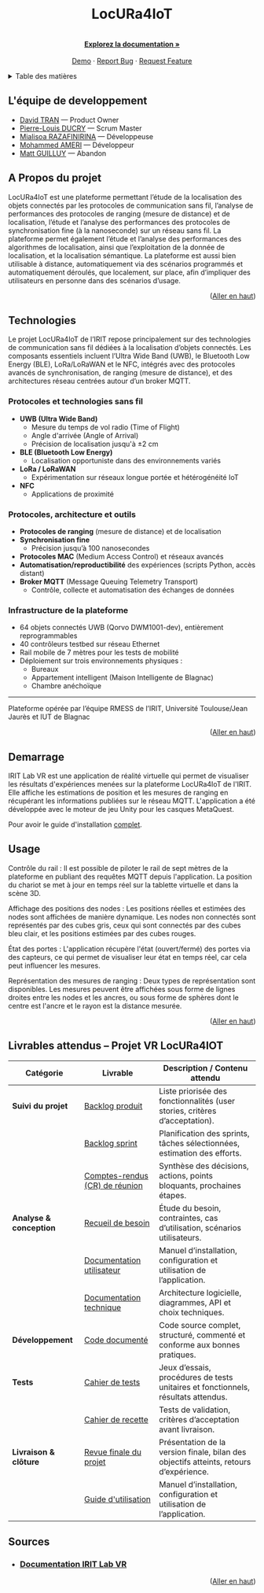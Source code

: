 
<a id="readme-top"></a>

<!-- https://www.swisstransfer.com/d/8db686fe-6a49-4744-8099-572cc8e57520 -->

<!-- PROJECT LOGO -->
<br />
<div align="center">
  <a href="https://github.com/MASTTTTT/SAE-5-01-LocURa4IoT-2025-2026.git">
          
  </a>

<h1 align="center">LocURa4IoT</h1>

  <p align="center">
    <br />
    <a href="https://github.com/AchrafAmeri/SAE-5-01-LocURa4IoT-2025-2026/tree/main/Doc"><strong>Explorez la documentation »</strong></a>
    <br />
    <br />
    <a href="https://locura4iot.irit.fr">Demo</a>
    &middot;
    <a href="https://github.com/AchrafAmeri/SAE-5-01-LocURa4IoT-2025-2026/issues">Report Bug</a>
    &middot;
    <a href="https://github.com/AchrafAmeri/SAE-5-01-LocURa4IoT-2025-2026/pulls">Request Feature</a>
  </p>
</div>



<!-- TABLE OF CONTENTS -->
<details>
  <summary>Table des matières</summary>
  <ol>
    <li>
      <a href="#a-propos-du-projet">À Propos du projet</a>
      <ul>
        <li><a href="#technologies">Technologies</a></li>
      </ul>
    </li>
    <li>
      <a href="#demarrage">Démarrage</a>
      <ul>
        <li><a href="#prerequis">Prérequis</a></li>
        <li><a href="#installation">Installation</a></li>
      </ul>
    </li>
    <li><a href="#usage">Usage</a></li>
    <li><a href="#roadmap">Roadmap</a></li>
  </ol>
</details>



<!-- ABOUT THE PROJECT -->
## L'équipe de developpement

- [David TRAN](https://github.com/DavidTRANMinhAnh) — Product Owner  
- [Pierre-Louis DUCRY](https://github.com/Ducry-PL) — Scrum Master  
- [Mialisoa RAZAFINIRINA](https://github.com/Mialiso) — Développeuse  
- [Mohammed AMERI](https://github.com/AchrafAmeri/) — Développeur  
- [Matt GUILLUY](https://github.com/MASTTTTT) — Abandon  


## A Propos du projet

LocURa4IoT est une plateforme permettant l’étude de la localisation des objets connectés par les protocoles de communication sans fil, l’analyse de performances des protocoles de ranging (mesure de distance) et de localisation, l’étude et l’analyse des performances des protocoles de synchronisation fine (à la nanoseconde) sur un réseau sans fil. La plateforme permet également l’étude et l’analyse des performances des algorithmes de localisation, ainsi que l’exploitation de la donnée de localisation, et la localisation sémantique. La plateforme est aussi bien utilisable à distance, automatiquement via des scénarios programmés et automatiquement déroulés, que localement, sur place, afin d’impliquer des utilisateurs en personne dans des scénarios d’usage.



<p align="right">(<a href="#readme-top">Aller en haut</a>)</p>



## Technologies 

Le projet LocURa4IoT de l’IRIT repose principalement sur des technologies de communication sans fil dédiées à la localisation d’objets connectés. Les composants essentiels incluent l’Ultra Wide Band (UWB), le Bluetooth Low Energy (BLE), LoRa/LoRaWAN et le NFC, intégrés avec des protocoles avancés de synchronisation, de ranging (mesure de distance), et des architectures réseau centrées autour d’un broker MQTT.

### Protocoles et technologies sans fil

- **UWB (Ultra Wide Band)**
  - Mesure du temps de vol radio (Time of Flight)
  - Angle d'arrivée (Angle of Arrival)
  - Précision de localisation jusqu'à ±2 cm
- **BLE (Bluetooth Low Energy)**
  - Localisation opportuniste dans des environnements variés
- **LoRa / LoRaWAN**
  - Expérimentation sur réseaux longue portée et hétérogénéité IoT
- **NFC**
  - Applications de proximité

### Protocoles, architecture et outils

- **Protocoles de ranging** (mesure de distance) et de localisation
- **Synchronisation fine**
  - Précision jusqu’à 100 nanosecondes
- **Protocoles MAC** (Medium Access Control) et réseaux avancés
- **Automatisation/reproductibilité** des expériences (scripts Python, accès distant)
- **Broker MQTT** (Message Queuing Telemetry Transport)
  - Contrôle, collecte et automatisation des échanges de données

### Infrastructure de la plateforme

- 64 objets connectés UWB (Qorvo DWM1001-dev), entièrement reprogrammables
- 40 contrôleurs testbed sur réseau Ethernet
- Rail mobile de 7 mètres pour les tests de mobilité
- Déploiement sur trois environnements physiques :
  - Bureaux
  - Appartement intelligent (Maison Intelligente de Blagnac)
  - Chambre anéchoïque
---
Plateforme opérée par l’équipe RMESS de l’IRIT, Université Toulouse/Jean Jaurès et IUT de Blagnac


<p align="right">(<a href="#readme-top">Aller en haut</a>)</p>
 


## Demarrage

IRIT Lab VR est une application de réalité virtuelle qui permet de visualiser les résultats d'expériences menées sur la plateforme LocURa4IoT de l'IRIT. Elle affiche les estimations de position et les mesures de ranging en récupérant les informations publiées sur le réseau MQTT. L'application a été développée avec le moteur de jeu Unity pour les casques MetaQuest.

Pour avoir le guide d'installation [complet]().

<!-- USAGE EXAMPLES -->
## Usage

Contrôle du rail : Il est possible de piloter le rail de sept mètres de la plateforme en publiant des requêtes MQTT depuis l'application. La position du chariot se met à jour en temps réel sur la tablette virtuelle et dans la scène 3D.


Affichage des positions des nodes : Les positions réelles et estimées des nodes sont affichées de manière dynamique. Les nodes non connectés sont représentés par des cubes gris, ceux qui sont connectés par des cubes bleu clair, et les positions estimées par des cubes rouges.

État des portes : L'application récupère l'état (ouvert/fermé) des portes via des capteurs, ce qui permet de visualiser leur état en temps réel, car cela peut influencer les mesures.

Représentation des mesures de ranging : Deux types de représentation sont disponibles. Les mesures peuvent être affichées sous forme de lignes droites entre les nodes et les ancres, ou sous forme de sphères dont le centre est l'ancre et le rayon est la distance mesurée.


<p align="right">(<a href="#readme-top">Aller en haut</a>)</p>


<!-- ROADMAP -->
<!-- ## Roadmap


- [ ] Réaliser l'UI pour l'ajout dynamique

Afin d'avoir toutes les features et les [issues](https://github.com/MASTTTTT/SAE-5-01-LocURa4IoT-2025-2026/issues).

<p align="right">(<a href="#readme-top">Aller en haut</a>)</p> -->

## Livrables attendus – Projet VR LocURa4IOT

| Catégorie | Livrable | Description / Contenu attendu |
|-----------|-----------|-------------------------------|
| **Suivi du projet** | [Backlog produit](https://github.com/users/AchrafAmeri/projects/1) | Liste priorisée des fonctionnalités (user stories, critères d’acceptation). |
| | [Backlog sprint](https://github.com/users/AchrafAmeri/projects/1) | Planification des sprints, tâches sélectionnées, estimation des efforts. |
| | [Comptes-rendus (CR) de réunion](https://github.com/AchrafAmeri/SAE-5-01-LocURa4IoT-2025-2026/tree/main/Doc/Réunions) | Synthèse des décisions, actions, points bloquants, prochaines étapes. |
| **Analyse & conception** | [Recueil de besoin](https://github.com/AchrafAmeri/SAE-5-01-LocURa4IoT-2025-2026/blob/main/Doc/Recueil%20de%20besoin.pdf) | Étude du besoin, contraintes, cas d’utilisation, scénarios utilisateurs. |
| | [Documentation utilisateur](https://github.com/AchrafAmeri/SAE-5-01-LocURa4IoT-2025-2026/blob/main/Doc/DocUtilisateur.adoc) | Manuel d’installation, configuration et utilisation de l’application. |
| | [Documentation technique](https://github.com/AchrafAmeri/SAE-5-01-LocURa4IoT-2025-2026/blob/main/Doc/DocTechnique.adoc) | Architecture logicielle, diagrammes, API et choix techniques. |
| **Développement** | [Code documenté](https://github.com/AchrafAmeri/SAE-5-01-LocURa4IoT-2025-2026/tree/main/Assets) | Code source complet, structuré, commenté et conforme aux bonnes pratiques. |
| **Tests** | [Cahier de tests](URL_VERS_CAHIER_TESTS) | Jeux d’essais, procédures de tests unitaires et fonctionnels, résultats attendus. |
| | [Cahier de recette](URL_VERS_CAHIER_RECETTE) | Tests de validation, critères d’acceptation avant livraison. |
| **Livraison & clôture** | [Revue finale du projet](URL_VERS_REVUE_FINALE) | Présentation de la version finale, bilan des objectifs atteints, retours d’expérience. |
| | [Guide d'utilisation](https://github.com/AchrafAmeri/SAE-5-01-LocURa4IoT-2025-2026/blob/main/Doc/DocUtilisateur.adoc) | Manuel d’installation, configuration et utilisation de l’application. |






## Sources

* ### [Documentation IRIT Lab VR](https://github.com/AchrafAmeri/SAE-5-01-LocURa4IoT-2025-2026/blob/main/Doc/Client/Documentation%20IRIT%20Lab%20VR.pdf)  

<p align="right">(<a href="#readme-top">Aller en haut</a>)</p>



